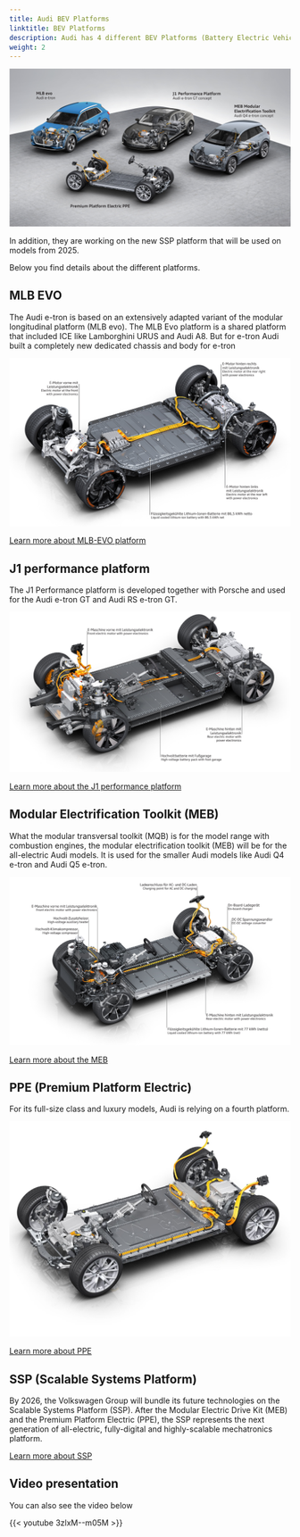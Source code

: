 ```yaml
---
title: Audi BEV Platforms
linktitle: BEV Platforms
description: Audi has 4 different BEV Platforms (Battery Electric Vehicles) they currently use to build their all-electric models.
weight: 2
---
```


![Platforms](platforms.jpg "Audi BEV Platforms")

In addition, they are working on the new SSP platform that will be used on models from 2025.

Below you find details about the different platforms.

## MLB EVO

The Audi e-tron is based on an extensively adapted variant of the modular longitudinal platform (MLB evo). The MLB Evo platform is a shared platform that included ICE like Lamborghini URUS and Audi A8. But for e-tron Audi built a completely new dedicated chassis and body for e-tron

[![MLB EVo](mlb-evo/mlbevo2.jpg)](mlb-evo)

[Learn more about MLB-EVO platform](mlb-evo)

## J1 performance platform

The J1 Performance platform is developed together with Porsche and used for the Audi e-tron GT and Audi RS e-tron GT.

[![J1 performance](j1-performance/drivetrain2.jpg)](j1-performance)

[Learn more about the J1 performance platform](j1-performance)

## Modular Electrification Toolkit (MEB)

What the modular transversal toolkit (MQB) is for the model range with combustion engines, the modular electrification toolkit (MEB) will be for the all-electric Audi models. It is used for the smaller Audi models like Audi Q4 e-tron and Audi Q5 e-tron.

[![Meb](meb/meb1.jpg)](meb)

[Learn more about the MEB](meb)

## PPE (Premium Platform Electric)

For its full-size class and luxury models, Audi is relying on a fourth platform.

[![PPE](ppe/drivetrain.jpg)](ppe)

[Learn more about PPE](ppe/drivetrain.jpg)

## SSP (Scalable Systems Platform)

By 2026, the Volkswagen Group will bundle its future technologies on the Scalable Systems Platform (SSP). After the Modular Electric Drive Kit (MEB) and the Premium Platform Electric (PPE), the SSP represents the next generation of all-electric, fully-digital and highly-scalable mechatronics platform.

[Learn more about SSP](ssp)

## Video presentation

You can also see the video below

{{< youtube 3zlxM--m05M >}}